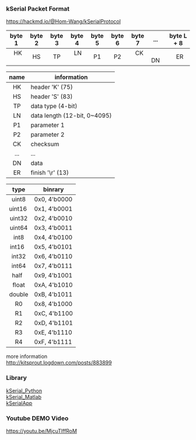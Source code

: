 ### kSerial Packet Format

<https://hackmd.io/@Hom-Wang/kSerialProtocol>

| byte 1 | byte 2 | byte 3 | byte 4 | byte 5 | byte 6 | byte 7 |  ...   | byte L + 8 |
| :----: | :----: | :----: | :----: | :----: | :----: | :----: | :----: | :--------: |
|   HK   |   HS   |   TP   |   LN   |   P1   |   P2   |   CK   |   DN   |     ER     |

| name | information                    |
| :--: | ------------------------------ |
|  HK  | header 'K' (75)                |
|  HS  | header 'S' (83)                |
|  TP  | data type (4-bit)              |
|  LN  | data length (12-bit, 0~4095)   |
|  P1  | parameter 1                    |
|  P2  | parameter 2                    |
|  CK  | checksum                       |
|  ... | ...                            |
|  DN  | data                           |
|  ER  | finish '\r' (13)               |

|   type   |   binrary    |
| :------: | ------------ |
|  uint8   | 0x0, 4'b0000 |
|  uint16  | 0x1, 4'b0001 |
|  uint32  | 0x2, 4'b0010 |
|  uint64  | 0x3, 4'b0011 |
|  int8    | 0x4, 4'b0100 |
|  int16   | 0x5, 4'b0101 |
|  int32   | 0x6, 4'b0110 |
|  int64   | 0x7, 4'b0111 |
|  half    | 0x9, 4'b1001 |
|  float   | 0xA, 4'b1010 |
|  double  | 0xB, 4'b1011 |
|    R0    | 0x8, 4'b1000 |
|    R1    | 0xC, 4'b1100 |
|    R2    | 0xD, 4'b1101 |
|    R3    | 0xE, 4'b1110 |
|    R4    | 0xF, 4'b1111 |

more information  
<http://kitsprout.logdown.com/posts/883899>

### Library

[kSerial_Python](https://github.com/KitSprout/kSerial_Python)  
[kSerial_Matlab](https://github.com/KitSprout/kSerial_Matlab)  
[kSerialApp](https://github.com/KitSprout/kSerialApp)  

### Youtube DEMO Video

<https://youtu.be/MjcuTlffRoM>
